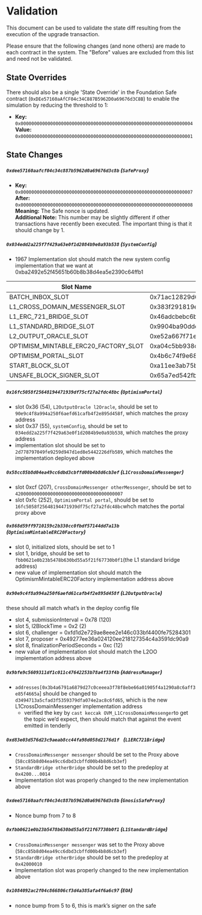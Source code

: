 # Validation

This document can be used to validate the state diff resulting from the execution of the upgrade
transaction.

Please ensure that the following changes (and none others) are made to each contract in the system.
The "Before" values are excluded from this list and need not be validated.

## State Overrides

There should also be a single 'State Override' in the Foundation Safe contract
(`0xDEe57160aAfCF04c34C887B5962D0a69676d3C8B`) to enable the simulation by reducing the threshold to
1:

- **Key:** `0x0000000000000000000000000000000000000000000000000000000000000004` <br/>
  **Value:** `0x0000000000000000000000000000000000000000000000000000000000000001`

## State Changes

##### `0xdee57160aafcf04c34c887b5962d0a69676d3c8b` (`SafeProxy`)

- **Key:** `0x0000000000000000000000000000000000000000000000000000000000000007` <br/>
  **After:** `0x0000000000000000000000000000000000000000000000000000000000000008` <br/>
  **Meaning:** The Safe nonce is updated.<br/>
  **Additional Note:** This number may be slightly different if other transactions have recently
  been executed. The important thing is that it should change by 1.


##### `0x034edd2a225f7f429a63e0f1d2084b9e0a93b538` (`SystemConfig`)

- 1967 Implementation slot should match the new system config implementation that we want at 0xba2492e52f45651b60b8b38d4ea5e2390c64ffb1

| Slot Name | Slot Key |
| --- | --- |
| BATCH_INBOX_SLOT | 0x71ac12829d66ee73d8d95bff50b3589745ce57edae70a3fb111a2342464dc597 |
| L1_CROSS_DOMAIN_MESSENGER_SLOT | 0x383f291819e6d54073bc9a648251d97421076bdd101933c0c022219ce9580636 |
| L1_ERC_721_BRIDGE_SLOT | 0x46adcbebc6be8ce551740c29c47c8798210f23f7f4086c41752944352568d5a7 |
| L1_STANDARD_BRIDGE_SLOT | 0x9904ba90dde5696cda05c9e0dab5cbaa0fea005ace4d11218a02ac668dad6376 |
| L2_OUTPUT_ORACLE_SLOT | 0xe52a667f71ec761b9b381c7b76ca9b852adf7e8905da0e0ad49986a0a6871815 |
| OPTIMISM_MINTABLE_ERC20_FACTORY_SLOT | 0xa04c5bb938ca6fc46d95553abf0a76345ce3e722a30bf4f74928b8e7d852320c |
| OPTIMISM_PORTAL_SLOT | 0x4b6c74f9e688cb39801f2112c14a8c57232a3fc5202e1444126d4bce86eb19ac |
| START_BLOCK_SLOT | 0xa11ee3ab75b40e88a0105e935d17cd36c8faee0138320d776c411291bdbbb19f |
| UNSAFE_BLOCK_SIGNER_SLOT | 0x65a7ed542fb37fe237fdfbdd70b31598523fe5b32879e307bae27a0bd9581c08 |

##### `0x16fc5058f25648194471939df75cf27a2fdc48bc` (`OptimismPortal`)

- slot 0x36 (54), `L2OutputOracle l2Oracle`, should be set to `90e9c4f8a994a250f6aefd61cafb4f2e895d458f`, which matches the proxy address
- slot 0x37 (55), `systemConfig`, should be set to `034edd2a225f7f429a63e0f1d2084b9e0a93b538`, which matches the proxy address
- implementation slot should be set to `2d778797049fe9259d947d1ed8e5442226dfb589`, which matches the implementation deployed above

##### `0x58cc85b8d04ea49cc6dbd3cbffd00b4b8d6cb3ef` (`L1CrossDomainMessenger`)

- slot 0xcf (207), `CrossDomainMessenger otherMessenger`, should be set to `4200000000000000000000000000000000000007`
- slot 0xfc (252), `OptimismPortal portal`, should be set to `16fc5058f25648194471939df75cf27a2fdc48bc`whch matches the portal proxy above

##### `0x868d59ff9710159c2b330cc0fbdf57144dd7a13b` (`OptimismMintableERC20Factory`)

- slot 0, initialized slots, should be set to 1
- slot 1, bridge, should be set to `fbb0621e0b23b5478b630bd55a5f21f67730b0f1`(the L1 standard bridge address)
- new value of implementation slot should match the OptimismMintableERC20Factory implementation address above

##### `0x90e9c4f8a994a250f6aefd61cafb4f2e895d458f` (`L2OutputOracle`)

these should all match what’s in the deploy config file

- slot 4, submissionInterval = 0x78 (120)
- slot 5, l2BlockTime = 0x2 (2)
- slot 6, challenger = 0xfd1d2e729ae8eee2e146c033bf4400fe75284301
- slot 7, proposer = 0x49277ee36a024120ee218127354c4a3591dc90a9
- slot 8, finalizationPeriodSeconds = 0xc (12)
- new value of implementation slot should match the L2OO implementation address above

##### `0x9bfe9c5609311df1c011c47642253b78a4f33f4b` (`AddressManager`)

- `addresses[0x3b4a6791a6879d27c0ceeea3f78f8ebe66a01905f4a1290a8c6aff3e85f4665a`] should be changed to `d3494713a5cfad3f5359379dfa074e2ac8c6fd65`, which is the new L1CrossDomainMessenger implementation address
    - verified the key by `cast keccak OVM_L1CrossDomainMessenger`to get the topic we’d expect, then should match that against the event emitted in tenderly

##### `0xd83e03d576d23c9aeab8cc44fa98d058d2176d1f ` (`L1ERC721Bridge`)

- `CrossDomainMessenger messenger` should be set to the Proxy above (`58cc85b8d04ea49cc6dbd3cbffd00b4b8d6cb3ef`)
- `StandardBridge otherBridge` should be set to the predeploy at `0x4200...0014`
- Implementation slot was properly changed to the new implementation above

##### `0xdee57160aafcf04c34c887b5962d0a69676d3c8b` (`GnosisSafeProxy`)

- Nonce bump from 7 to 8

##### `0xfbb0621e0b23b5478b630bd55a5f21f67730b0f1` (`L1StandardBridge`)

- `CrossDomainMessenger messenger` was set to the Proxy above (`58cc85b8d04ea49cc6dbd3cbffd00b4b8d6cb3ef`)
- `StandardBridge otherBridge` should be set to the predeploy at `0x42000010`
- Implementation slot was properly changed to the new implementation above

##### `0x1084092ac2f04c866806cf3d4a385afa4f6a6c97` (`EOA`)

- nonce bump from 5 to 6, this is mark’s signer on the safe